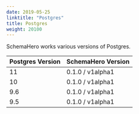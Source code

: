 ```yaml
---
date: 2019-05-25
linktitle: "Postgres"
title: Postgres
weight: 20100
---
```


SchemaHero works various versions of Postgres.

| Postgres Version | SchemaHero Version |
|------------------|------------|
| 11 | 0.1.0 / v1alpha1 |
| 10 | 0.1.0 / v1alpha1 |
| 9.6 | 0.1.0 / v1alpha1 |
| 9.5 | 0.1.0 / v1alpha1 |
